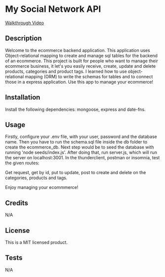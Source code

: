 # My Social Network API

[Walkthrough Video](https://drive.google.com/file/d/1FfFFYJheWD2tk9HWz4Ra5fbUFJvjF424/view)

## Description

Welcome to the ecommerce backend application. This application uses Object-relational mapping to create and manage sql tables for the backend of an ecommerce.
This project is built for people who want to manage their ecommerce business, it let's you easily receive, create, update and delete products, categories and product tags.
I learned how to use object-relational mapping (ORM) to write the schemas for tables and to connect those in a express application.
Use this app to manage your ecommerce!

## Installation

Install the following dependencies: mongoose, express and date-fns. 

## Usage


Firstly, configure your .env file, with your user, password and the database name. Then you have to run the schema.sql file inside the db folder to create the ecommerce_db. Next step would be to seed the database with running 'node seeds/index.js'. 
After doing that, run server.js, which will run the server on localhost:3001. 
In the thunderclient, postman or insomnia, test the given routes:

Get request, get by id, put to update, post to create and delete on the categories, products and tags.

Enjoy managing your ecommmerce!

## Credits

N/A

## License

This is a MIT licensed product.


## Tests

N/A

